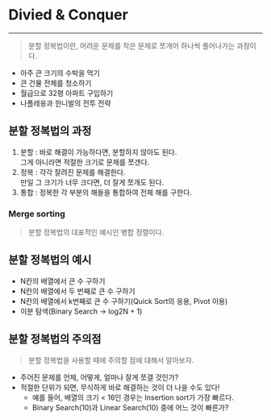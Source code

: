 # Divied & Conquer
---
> 분할 정복법이란, 어려운 문제를 작은 문제로 쪼개어 하나씩 풀어나가는 과정이다.  

- 아주 큰 크기의 수박을 먹기
- 큰 건물 전체를 청소하기
- 월급으로 32평 아파트 구입하기
- 나폴레옹과 한니발의 전투 전략

## 분할 정복법의 과정
1. 분할 : 바로 해결이 가능하다면, 분할하지 않아도 된다.  
             그게 아니라면 적절한 크기로 문제를 쪼갠다.  
2. 정복 : 각각 잘려진 문제를 해결한다.  
             만일 그 크기가 너무 크다면, 더 잘게 쪼개도 된다.  
3. 통합 : 정복한 각 부분의 해들을 통합하여 전체 해를 구한다.

### Merge sorting
> 분할 정복법의 대표적인 예시인 병합 정렬이다.  

## 분할 정복법의 예시
- N칸의 배열에서 큰 수 구하기
- N칸의 배열에서 두 번째로 큰 수 구하기
- N칸의 배열에서 k번째로 큰 수 구하기(Quick Sort의 응용, Pivot 이용)
- 이분 탐색(Binary Search -> log2N + 1)

## 분할 정복법의 주의점
> 분할 정복법을 사용할 때에 주의할 점에 대해서 알아보자.  

- 주어진 문제를 언제, 어떻게, 얼마나 잘게 쪼갤 것인가?
- 적절한 단위가 되면, 무식하게 바로 해결하는 것이 더 나을 수도 있다!
  - 예를 들어, 배열의 크기 < 16인 경우는 Insertion sort가 가장 빠르다.
  - Binary Search(10)과 Linear Search(10) 중에 어느 것이 빠른가?
